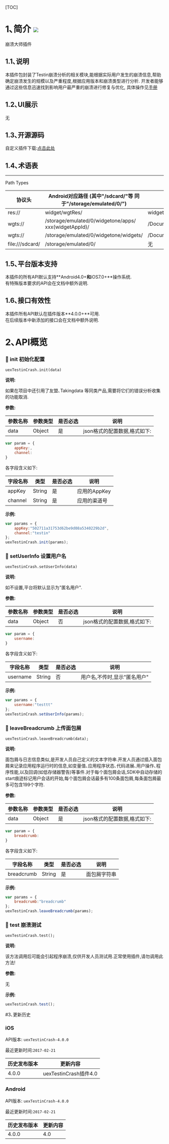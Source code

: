[TOC]

# 1､简介 [![](http://appcan-download.oss-cn-beijing.aliyuncs.com/%E5%85%AC%E6%B5%8B%2Fgf.png)]()
崩溃大师插件

## 1.1､说明
本插件包封装了Testin崩溃分析的相关模块,能根据实际用户发生的崩溃信息,帮助确定崩溃发生的规模以及严重程度,根据应用版本和崩溃类型进行分析.
开发者能够通过这些信息迅速找到影响用户最严重的崩溃进行修复与优化, 具体操作见[手册](http://newdocx.appcan.cn/newdocx/docx?type=1046_975 "手册")

## 1.2､UI展示
无

## 1.3､开源源码
自定义插件下载:[点击此处](http://plugin.appcan.cn/details.html?id=407_index)  

## 1.4､术语表

-----
Path Types

| 协议头             | Android对应路径 (其中"/sdcard/"等 同于"/storage/emulated/0/") | iOS对应路径                           |
| --------------- | ---------------------------------------- | --------------------------------- |
| res://          | widget/wgtRes/                           | widget/wgtRes                     |
| wgts://         | /storage/emulated/0/widgetone/apps/ xxx(widgetAppId)/ | /Documents/apps/xxx(widgetAppId)/ |
| wgts://         | /storage/emulated/0/widgetone/widgets/   | /Documents/widgets/               |
| file:///sdcard/ | /storage/emulated/0/                     | 无                                 |

## 1.5､平台版本支持
本插件的所有API默认支持**Android4.0+**和**iOS7.0+**操作系统.  
有特殊版本要求的API会在文档中额外说明.

## 1.6､接口有效性
本插件所有API默认在插件版本**4.0.0+**可用.  
在后续版本中新添加的接口会在文档中额外说明.

# 2､API概览

### 🍭 init 初始化配置

`uexTestinCrash.init(data)`

**说明:**

如果在项目中还引用了友盟､Takingdata 等同类产品,需要将它们的错误分析收集的功能取消.

**参数:**

| 参数名称 | 参数类型   | 是否必选 | 说明                |
| ---- | ------ | ---- | ----------------- |
| data | Object | 是    | json格式的配置数据,格式如下: |

```javascript
var param = {
	appKey:,
	channel:
}             
```

各字段含义如下:

| 字段名称    | 类型     | 是否必选 | 说明        |
| ------- | ------ | ---- | --------- |
| appKey  | String | 是    | 应用的AppKey |
| channel | String | 是    | 应用的渠道号    |

**示例:**

```javascript
var params = {
	appKey:"502711a31753d62be9d08a5340229b2d",
	channel:"testin"
};
uexTestinCrash.init(params);
```

### 🍭 setUserInfo 设置用户名

`uexTestinCrash.setUserInfo(data)`

**说明:**

如不设置,平台将默认显示为"匿名用户".
​                 

**参数:**

| 参数名称 | 参数类型   | 是否必选 | 说明                |
| ---- | ------ | ---- | ----------------- |
| data | Object | 否    | json格式的配置数据,格式如下: |

```javascript
var param = {
	username:
}
```

各字段含义如下:

| 字段名称     | 类型     | 是否必选 | 说明               |
| -------- | ------ | ---- | ---------------- |
| username | String | 否    | 用户名,不传时,显示"匿名用户" |

**示例:**

```javascript
var params = {
	username:"testtt"
};
uexTestinCrash.setUserInfo(params);
```


### 🍭 leaveBreadcrumb 上传面包屑

`uexTestinCrash.leaveBreadcrumb(data);`

**说明:**

面包屑与日志信息类似,是开发人员自己定义的文本字符串.开发人员通过插入面包屑来记录应用程序运行时的信息,如变量值､应用程序状态､代码进展､用户操作､程序性能,以及回调(如低存储器警告)等事件.对于每个面包屑会话,SDK中自动存储的start痕迹标记用户会话的开始,每个面包屑会话最多有100条面包屑,每条面包屑最多可包含199个字符.
​                 

**参数:**

| 参数名称 | 参数类型   | 是否必选 | 说明                |
| ---- | ------ | ---- | ----------------- |
| data | Object | 是    | json格式的配置数据,格式如下: |

```javascript
var param = {
	breadcrumb:
}
```


各字段含义如下:

| 字段名称       | 类型     | 是否必选 | 说明     |
| ---------- | ------ | ---- | ------ |
| breadcrumb | String | 是    | 面包屑字符串 |

**示例:**


```javascript
var params = {
	breadcrumb:"breadcrumb"
};
uexTestinCrash.leaveBreadcrumb(params);
```


### 🍭 test 崩溃测试

`uexTestinCrash.test();`

**说明:**

该方法调用后可能会引起程序崩溃,仅供开发人员测试用.正常使用插件,请勿调用此方法!

**参数:**

无             

**示例:**


```javascript
uexTestinCrash.test();
```


#3､更新历史

### iOS

API版本: `uexTestinCrash-4.0.0`

最近更新时间:`2017-02-21`

| 历史发布版本 | 更新内容 |
| ----- | ----- |
| 4.0.0 | uexTestinCrash插件4.0 |

### Android

API版本: `uexTestinCrash-4.0.0`

最近更新时间:`2017-02-21`

| 历史发布版本 | 更新内容 |
| ----- | ----- |
| 4.0.0 | 4.0 |
